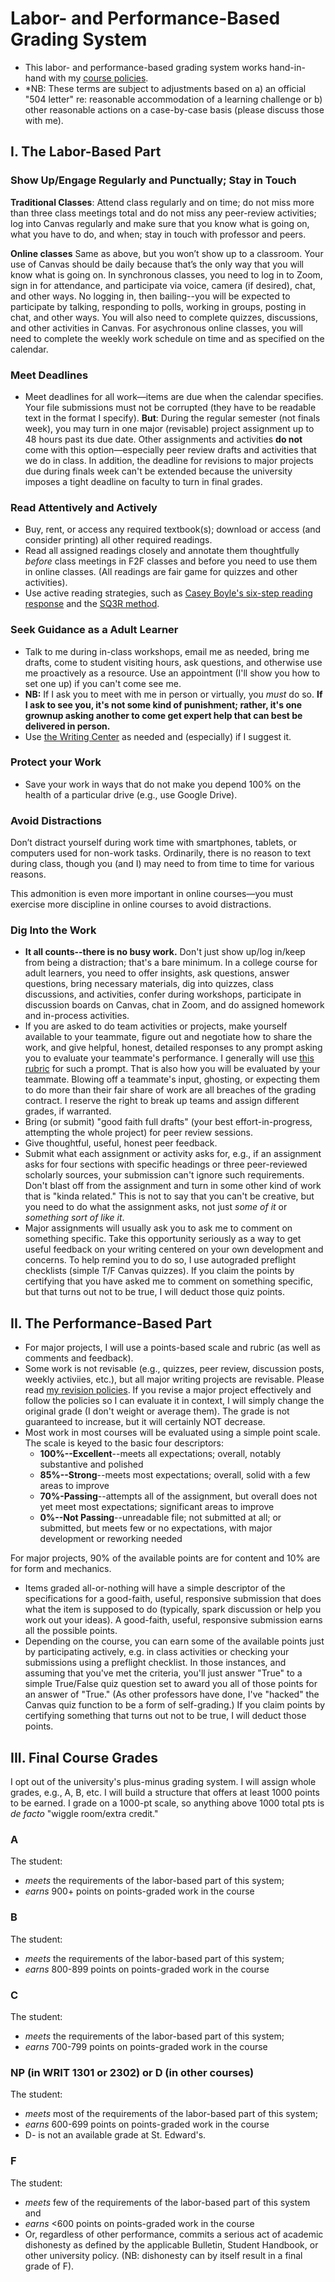 # Labor- and Performance-Based Grading System 
- This labor- and performance-based grading system works hand-in-hand with my [course policies](http://drewloewe.net/policies/).
- *NB: These terms are subject to adjustments based on a) an official "504 letter" re: reasonable accommodation of a learning challenge or b) other reasonable actions on a case-by-case basis (please discuss those with me).
## I. The Labor-Based Part
### Show Up/Engage Regularly and Punctually; Stay in Touch

**Traditional Classes**: Attend class regularly and on time; do not miss more than three class meetings total and do not miss any peer-review activities; log into Canvas regularly and make sure that you know what is going on, what you have to do, and when; stay in touch with professor and peers.

**Online classes** Same as above, but you won’t show up to a classroom. Your use of Canvas should be daily because that’s the only way that you will know what is going on. In synchronous classes, you need to log in to Zoom, sign in for attendance, and participate via voice, camera (if desired), chat, and other ways. No logging in, then bailing--you will be expected to participate by talking, responding to polls, working in groups, posting in chat, and other ways. You will also need to complete quizzes, discussions, and other activities in Canvas. For asychronous online classes, you will need to complete the weekly work schedule on time and as specified on the calendar.

### Meet Deadlines
- Meet deadlines for all work—items are due when the calendar specifies. Your file submissions must not be corrupted (they have to be readable text in the format I specify). **But**: During the regular semester (not finals week), you may turn in one major (revisable) project assignment up to 48 hours past its due date. Other assignments and activities **do not** come with this option—especially peer review drafts and activities that we do in class. In addition, the deadline for revisions to major projects due during finals week can't be extended because the university imposes a tight deadline on faculty to turn in final grades.

### Read Attentively and Actively
-	Buy, rent, or access any required textbook(s); download or access (and consider printing) all other required readings.
-	Read all assigned readings closely and annotate them thoughtfully *before* class meetings in F2F classes and before you need to use them in online classes. (All readings are fair game for quizzes and other activities).
-	Use active reading strategies, such as [Casey Boyle's six-step reading response](https://docs.google.com/document/d/1z1t_ft-HqFO9pK-LQtaASnyqmfh9kbnc6Mp2LzYKjNE/edit?usp=sharing) and the [SQ3R method](https://docs.google.com/document/d/1UQpnr27g58ABgOJXQzTny8AD4V2TZGYebM2tKUVjzaM/edit?usp=sharing). 
### Seek Guidance as a Adult Learner
-	Talk to me during in-class workshops, email me as needed, bring me drafts, come to student visiting hours, ask questions, and otherwise use me proactively as a resource. Use an appointment (I'll show you how to set one up) if you can't come see me.
- **NB:** If I ask you to meet with me in person or virtually, you *must* do so. **If I ask to see you, it's not some kind of punishment; rather, it's one grownup asking another to come get expert help that can best be delivered in person.**
- Use [the Writing Center](https://www.stedwards.edu/writing-center) as needed and (especially) if I suggest it.
### Protect your Work
- Save your work in ways that do not make you depend 100% on the health of a particular drive (e.g., use Google Drive).
### Avoid Distractions 
Don’t distract yourself during work time with smartphones, tablets, or computers used for non-work tasks. Ordinarily, there is no reason to text during class, though you (and I) may need to from time to time for various reasons. 

This admonition is even more important in online courses—you must exercise more discipline in online courses to avoid distractions. 

### Dig Into the Work

-	**It all counts--there is no busy work.** Don't just show up/log in/keep from being a distraction; that's a bare minimum. In a college course for adult learners, you need to offer insights, ask questions, answer questions, bring necessary materials, dig into quizzes, class discussions, and activities, confer during workshops, participate in discussion boards on Canvas, chat in Zoom, and do assigned homework and in-process activities. 
-	If you are asked to do team activities or projects, make yourself available to your teammate, figure out and negotiate how to share the work, and give helpful, honest, detailed responses to any prompt asking you to evaluate your teammate's performance. I generally will use [this rubric](https://docs.google.com/document/d/1aTyt2w4UrBqES1jrlHlnNmxtjDqTShSJMAqli1H6sps/edit?usp=sharing) for such a prompt. That is also how you will be evaluated by your teammate. Blowing off a teammate's input, ghosting, or expecting them to do more than their fair share of work are all breaches of the grading contract. I reserve the right to break up teams and assign different grades, if warranted. 
-	Bring (or submit) "good faith full drafts" (your best effort-in-progress, attempting the whole project) for peer review sessions. 
-	Give thoughtful, useful, honest peer feedback. 
-	Submit what each assignment or activity asks for, e.g., if an assignment asks for four sections with specific headings or three peer-reviewed scholarly sources, your submission can't ignore such requirements. Don't blast off from the assignment and turn in some other kind of work that is "kinda related." This is not to say that you can't be creative, but you need to do what the assignment asks, not just *some of it* or *something sort of like it*.
-	Major assignments will usually ask you to ask me to comment on something specific. Take this opportunity seriously as a way to get useful feedback on your writing centered on your own development and concerns. To help remind you to do so, I use autograded preflight checklists (simple T/F Canvas quizzes). If you claim the points by certifying that you have asked me to comment on something specific, but that turns out not to be true, I will deduct those quiz points.

## II. The Performance-Based Part

-  For major projects, I will use a points-based scale and rubric (as well as comments and feedback). 
- Some work is not revisable (e.g., quizzes, peer review, discussion posts, weekly activiies, etc.), but all major writing projects are revisable. Please read [my revision policies](http://drewloewe.net/policies/). If you revise a major project effectively and follow the policies so I can evaluate it in context, I will simply change the original grade (I don't weight or average them). The grade is not guaranteed to increase, but it will certainly NOT decrease.
- Most work in most courses will be evaluated using a simple point scale. The scale is keyed to the basic four descriptors:
  - **100%--Excellent**--meets all expectations; overall, notably substantive and polished 
  - **85%--Strong**--meets most expectations; overall, solid with a few areas to improve
  - **70%-Passing**--attempts all of the assignment, but overall does not yet meet most expectations; significant areas to improve
  - **0%--Not Passing**--unreadable file; not submitted at all; or submitted, but meets few or no expectations, with major development or reworking needed 

For major projects, 90% of the available points are for content and 10% are for form and mechanics.

-  Items graded all-or-nothing will have a simple descriptor of the specifications for a good-faith, useful, responsive submission that does what the item is supposed to do (typically, spark discussion or help you work out your ideas). A good-faith, useful, responsive submission earns all the possible points.
-  Depending on the course, you can earn some of the available points just by participating actively, e.g. in class activities or checking your submissions using a preflight checklist. In those instances, and assuming that you've met the criteria, you'll just answer "True" to a simple True/False quiz question set to award you all of those points for an answer of "True." (As other professors have done, I've "hacked" the Canvas quiz function to be a form of self-grading.) If you claim points by certifying something that turns out not to be true, I will deduct those points. 


## III. Final Course Grades

I opt out of the university's plus-minus grading system. I will assign whole grades, e.g., A, B, etc. I will build a structure that offers at least 1000 points to be earned. I grade on a 1000-pt scale, so anything above 1000 total pts is *de facto* "wiggle room/extra credit."

### A 
The student:
- _meets_ the requirements of the labor-based part of this system;
- _earns_ 900+ points on points-graded work in the course
###  B 
The student:
- _meets_ the requirements of the labor-based part of this system;
- _earns_ 800-899 points on points-graded work in the course
### C 
The student:
- _meets_ the requirements of the labor-based part of this system;
- _earns_ 700-799 points on points-graded work in the course
###  NP (in WRIT 1301 or 2302) or D (in other courses) 
The student:
- _meets_ most of the requirements of the labor-based part of this system;
- _earns_ 600-699 points on points-graded work in the course 
- D- is not an available grade at St. Edward's.
### F
The student:
- _meets_ few of the requirements of the labor-based part of this system and
- _earns_ <600 points on points-graded work in the course 
- Or, regardless of other performance, commits a serious act of academic dishonesty as defined by the applicable Bulletin, Student Handbook, or other university policy. (NB: dishonesty can by itself result in a final grade of F).





